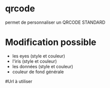 # qrcode
permet de personnaliser un QRCODE STANDARD

# Modification possible
* les eyes (style et couleur)
* l'iris (style et couleur)
* les données (style et couleur)
* couleur de fond générale

#Url à utiliser

